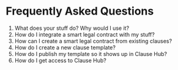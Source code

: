 # Frequently Asked Questions

1. What does your stuff do? Why would I use it?
2. How do I integrate a smart legal contract with my stuff?
3. How can I create a smart legal contract from existing clauses?
4. How do I create a new clause template?
5. How do I publish my template so it shows up in Clause Hub?
6. How do I get access to Clause Hub?
